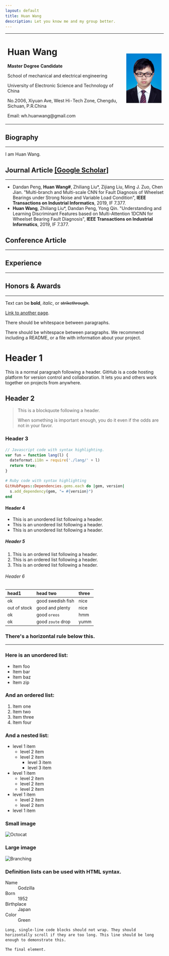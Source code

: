 ```yaml
---
layout: default
title: Huan Wang
description: Let you know me and my group better.
---
```


<table border="0">
  <tr>
    <td width="75%">
      <h1>Huan Wang</h1>
      <p><b>Master Degree Candidate</b></p>
      <p>School of mechanical and electrical engineering</p>
      <p>University of Electronic Science and Technology of China</p>
      <p>No.2006, Xiyuan Ave, West Hi-Tech Zone, Chengdu, Sichuan, P.R.China</p>
      <p>Email: wh.huanwang@gmail.com</b></p>
    </td>
    <td width="25%">
      <img src="image/WangHuan.jpg" width="100%">
    </td>
  </tr>
</table>

## Biography

* * *
I am Huan Wang.

## Journal Article [[Google Scholar]](https://scholar.google.com.hk/citations?user=Um0g-XMAAAAJ&hl=zh-CN&authuser=1)
* * *
* Dandan Peng, <b>Huan Wang#</b>, Zhiliang Liu*, Zijiang Liu, Ming J. Zuo, Chen Jian. "Multi-branch and Multi-scale CNN for Fault Diagnosis of Wheelset Bearings under Strong Noise and Variable Load Condition", <b>IEEE Transactions on Industrial Informatics</b>, 2019, IF 7.377.
* <b>Huan Wang</b>, Zhiliang Liu*, Dandan Peng, Yong Qin. "Understanding and Learning Discriminant Features based on Multi-Attention 1DCNN for Wheelset Bearing Fault Diagnosis", <b>IEEE Transactions on Industrial Informatics</b>, 2019, IF 7.377.

## Conference Article
* * *

## Experience
* * *


## Honors & Awards
* * *



Text can be **bold**, _italic_, or ~~strikethrough~~.

[Link to another page](./another-page.html).

There should be whitespace between paragraphs.

There should be whitespace between paragraphs. We recommend including a README, or a file with information about your project.

# Header 1

This is a normal paragraph following a header. GitHub is a code hosting platform for version control and collaboration. It lets you and others work together on projects from anywhere.

## Header 2

> This is a blockquote following a header.
>
> When something is important enough, you do it even if the odds are not in your favor.

### Header 3

```js
// Javascript code with syntax highlighting.
var fun = function lang(l) {
  dateformat.i18n = require('./lang/' + l)
  return true;
}
```

```ruby
# Ruby code with syntax highlighting
GitHubPages::Dependencies.gems.each do |gem, version|
  s.add_dependency(gem, "= #{version}")
end
```

#### Header 4

*   This is an unordered list following a header.
*   This is an unordered list following a header.
*   This is an unordered list following a header.

##### Header 5

1.  This is an ordered list following a header.
2.  This is an ordered list following a header.
3.  This is an ordered list following a header.

###### Header 6

| head1        | head two          | three |
|:-------------|:------------------|:------|
| ok           | good swedish fish | nice  |
| out of stock | good and plenty   | nice  |
| ok           | good `oreos`      | hmm   |
| ok           | good `zoute` drop | yumm  |

### There's a horizontal rule below this.

* * *

### Here is an unordered list:

*   Item foo
*   Item bar
*   Item baz
*   Item zip

### And an ordered list:

1.  Item one
1.  Item two
1.  Item three
1.  Item four

### And a nested list:

- level 1 item
  - level 2 item
  - level 2 item
    - level 3 item
    - level 3 item
- level 1 item
  - level 2 item
  - level 2 item
  - level 2 item
- level 1 item
  - level 2 item
  - level 2 item
- level 1 item

### Small image

![Octocat](https://github.githubassets.com/images/icons/emoji/octocat.png)

### Large image

![Branching](https://guides.github.com/activities/hello-world/branching.png)


### Definition lists can be used with HTML syntax.

<dl>
<dt>Name</dt>
<dd>Godzilla</dd>
<dt>Born</dt>
<dd>1952</dd>
<dt>Birthplace</dt>
<dd>Japan</dd>
<dt>Color</dt>
<dd>Green</dd>
</dl>

```
Long, single-line code blocks should not wrap. They should horizontally scroll if they are too long. This line should be long enough to demonstrate this.
```

```
The final element.
```
